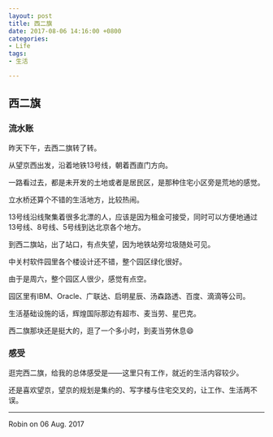 ```yaml
---
layout: post
title: 西二旗
date: 2017-08-06 14:16:00 +0800
categories:
- Life
tags:
- 生活

---
```


## 西二旗

### 流水账

昨天下午，去西二旗转了转。

从望京西出发，沿着地铁13号线，朝着西直门方向。

一路看过去，都是未开发的土地或者是居民区，是那种住宅小区旁是荒地的感觉。

立水桥还算个不错的生活地方，比较热闹。

13号线沿线聚集着很多北漂的人，应该是因为租金可接受，同时可以方便地通过13号线、8号线、5号线到达北京各个地方。

到西二旗站，出了站口，有点失望，因为地铁站旁垃圾随处可见。

中关村软件园里各个楼设计还不错，整个园区绿化很好。

由于是周六，整个园区人很少，感觉有点空。

园区里有IBM、Oracle、广联达、启明星辰、汤森路透、百度、滴滴等公司。

生活基础设施的话，辉煌国际那边有超市、麦当劳、星巴克。

西二旗那块还是挺大的，逛了一个多小时，到麦当劳休息😄

### 感受

逛完西二旗，给我的总体感受是——这里只有工作，就近的生活内容较少。

还是喜欢望京，望京的规划是集约的、写字楼与住宅交叉的，让工作、生活两不误。

----

Robin on 06 Aug. 2017

